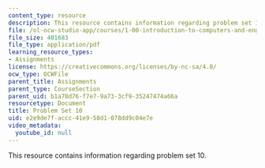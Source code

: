 ```yaml
---
content_type: resource
description: This resource contains information regarding problem set 10.
file: /ol-ocw-studio-app/courses/1-00-introduction-to-computers-and-engineering-problem-solving-spring-2012/e2e9de7faccc41e958d1078dd9c04e7e_MIT1_00S12_PS_10.pdf
file_size: 401683
file_type: application/pdf
learning_resource_types:
- Assignments
license: https://creativecommons.org/licenses/by-nc-sa/4.0/
ocw_type: OCWFile
parent_title: Assignments
parent_type: CourseSection
parent_uid: b1a78d76-f7e7-9a73-3cf9-35247474a66a
resourcetype: Document
title: Problem Set 10
uid: e2e9de7f-accc-41e9-58d1-078dd9c04e7e
video_metadata:
  youtube_id: null
---
```

This resource contains information regarding problem set 10.